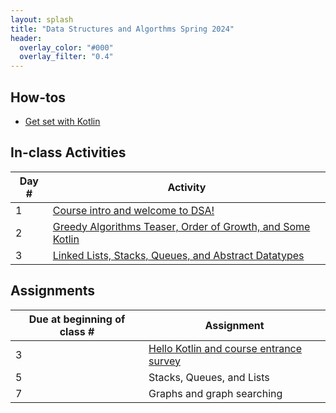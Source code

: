 ```yaml
---
layout: splash
title: "Data Structures and Algorthms Spring 2024"
header:
  overlay_color: "#000"
  overlay_filter: "0.4"
---
```


## How-tos

* [Get set with Kotlin](how_to/setting_up_kotlin)

## In-class Activities

| Day #      | Activity                                                                     |
| ----------- |------------------------------------------------------------------------------|
| 1     | [Course intro and welcome to DSA!](in_class/day01)                           |
| 2     | [Greedy Algorithms Teaser, Order of Growth, and Some Kotlin](in_class/day02) |
| 3     | [Linked Lists, Stacks, Queues, and Abstract Datatypes](in_class/day03) |

<!--
| 3     | Arrays, Singly linked lists and `O()` notation |
| 4     | Abstract Datatypes (ADTs), Stacks, and Queues |
| 6     | Graph data structures, depth-first and breadth-first search |
| 7     | Shortest path algorithms for graphs (Dijkstra)
| 8     | A-Star and other shortest path algorithms |
| 9     | Greedy algorithms |
| 10    | Hash maps |
| 11    | String matching algorithms |
| 12    | String matching algorithms (continued)
| 13    | Graph analysis via Pagerank |
| 14    | Dynamic programming and proofs by induction  |
| 15    | Dynamic programming and proofs by induction (continued) |
| 16    | Sorting |
| 17    | Matrix multiplication |
| 18    | Trees |
| 19    | Linear and binary search |
| 20    | Heaps |
| 21    | KD-Trees |
| 22    | Heaps |
| 23    | Backtracking |
| 24    | Optimization algorithms overview |
| 25    | Deep dive studio day |
| 26    | Deep dive studio day |
-->


<!--
## Motivating Examples

* Genomic analysis
* Machine learning
* Bigdata
* Computer networks
* Navigation (routing)
* Encryption
-->

<!--
## Some problems / extensions

* Peak finder (MIT OCW motivating problem)
* 15 puzzle or 2x2 Rubik's cube
* Beyond worst case complexity
* Approximation algorithms
-->

##  Assignments

| Due at beginning of class #     | Assignment |
| ----------- | ----------- |
|  3 | [Hello Kotlin and course entrance survey](assignments/assignment_01) |
|  5 | Stacks, Queues, and Lists |
|  7 | Graphs and graph searching
